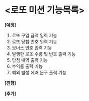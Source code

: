 # &lt;로또 미션 기능목록&gt;

**[예정]**

1. 로또 구입 금액 입력 기능
2. 로또 당첨 번호 입력 기능
3. 보너스 번호 입력 기능
4. 발행한 로또 수량 및 번호 출력 기능
5. 당첨 내역 출력 기능
6. 수익률 출력 기능
7. 예외 발생 에러 문구 출력 기능

**[진행]**

**[추가]**